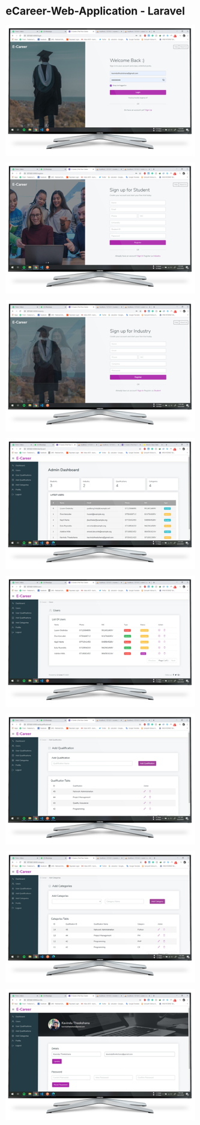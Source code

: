 # eCareer-Web-Application - Laravel

<p align="center"><img src="public/readme/1.jpg"></p>
<p align="center"><img src="public/readme/2.jpg"></p>
<p align="center"><img src="public/readme/3.jpg"></p>
<p align="center"><img src="public/readme/4.jpg"></p>
<p align="center"><img src="public/readme/5.jpg"></p>
<p align="center"><img src="public/readme/6.jpg"></p>
<p align="center"><img src="public/readme/7.jpg"></p>
<p align="center"><img src="public/readme/8.jpg"></p>
